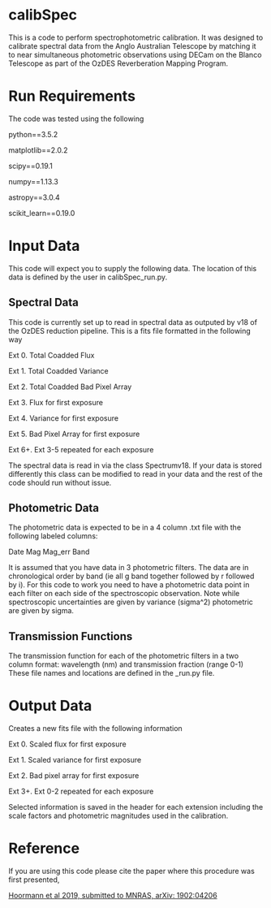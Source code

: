 # calibSpec
This is a code to perform spectrophotometric calibration.  It was designed to calibrate spectral data from the Anglo Australian Telescope by matching it to near simultaneous photometric observations using DECam on the Blanco Telescope as part of the OzDES Reverberation Mapping Program.


# Run Requirements
The code was tested using the following

python==3.5.2

matplotlib==2.0.2

scipy==0.19.1

numpy==1.13.3

astropy==3.0.4

scikit_learn==0.19.0

# Input Data
This code will expect you to supply the following data.  The location of this data is defined by the user in calibSpec_run.py.
## Spectral Data
This code is currently set up to read in spectral data as outputed by v18 of the OzDES reduction pipeline.  This is a fits file formatted in the following way

Ext 0. Total Coadded Flux

Ext 1. Total Coadded Variance

Ext 2. Total Coadded Bad Pixel Array

Ext 3. Flux for first exposure

Ext 4. Variance for first exposure

Ext 5. Bad Pixel Array for first exposure

Ext 6+. Ext 3-5 repeated for each exposure

The spectral data is read in via the class Spectrumv18.  If your data is stored differently this class can be modified to read in your data and the rest of the code should run without issue.


## Photometric Data

The photometric data is expected to be in a 4 column .txt file with the following labeled columns:

Date    Mag    Mag_err    Band

It is assumed that you have data in 3 photometric filters.  The data are in chronological order by band (ie all g band together followed by r followed by i). For this code to work you need to have a photometric data point in each filter on each side of the spectroscopic observation.
Note while spectroscopic uncertainties are given by variance (sigma^2) photometric are given by sigma.

## Transmission Functions
The transmission function for each of the photometric filters in a two column format: wavelength (nm) and transmission fraction (range 0-1)
These file names and locations are defined in the _run.py file.

# Output Data
Creates a new fits file with the following information

Ext 0. Scaled flux for first exposure

Ext 1. Scaled variance for first exposure

Ext 2. Bad pixel array for first exposure

Ext 3+. Ext 0-2 repeated for each exposure

Selected information is saved in the header for each extension including the scale factors and photometric magnitudes used in the calibration.

# Reference
If you are using this code please cite the paper where this procedure was first presented,

[Hoormann et al 2019, submitted to MNRAS, arXiv: 1902:04206](https://arxiv.org/abs/1902.04206)
